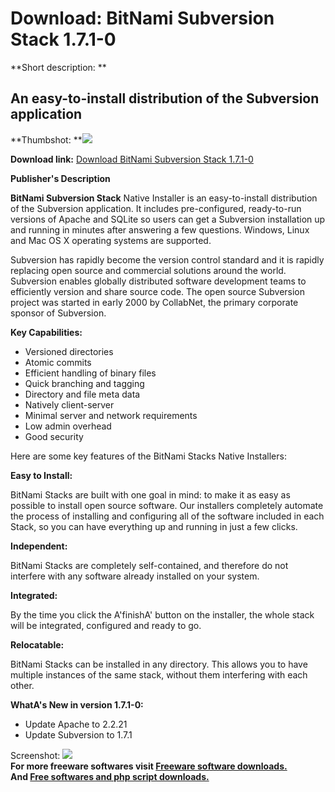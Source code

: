 # Download: BitNami Subversion Stack 1.7.1-0

**Short description: **

## An easy-to-install distribution of the Subversion application

  
**Thumbshot: **![](http://www.freewarefiles.com/screenshot/btnmsbvstck_md.jpg)   
  
**Download link:** [Download BitNami Subversion Stack 1.7.1-0](http://freesoftwares.boysofts.com/BitNami-Subversion-Stack_program_62330.html)  
  

**Publisher's Description**  
  

**BitNami Subversion Stack** Native Installer is an easy-to-install distribution of the Subversion application. It includes pre-configured, ready-to-run versions of Apache and SQLite so users can get a Subversion installation up and running in minutes after answering a few questions. Windows, Linux and Mac OS X operating systems are supported. 

Subversion has rapidly become the version control standard and it is rapidly
replacing open source and commercial solutions around the world. Subversion
enables globally distributed software development teams to efficiently version
and share source code. The open source Subversion project was started in early
2000 by CollabNet, the primary corporate sponsor of Subversion.

**Key Capabilities:**

  * Versioned directories
  * Atomic commits
  * Efficient handling of binary files
  * Quick branching and tagging
  * Directory and file meta data
  * Natively client-server
  * Minimal server and network requirements
  * Low admin overhead
  * Good security

Here are some key features of the BitNami Stacks Native Installers:

**Easy to Install:**

BitNami Stacks are built with one goal in mind: to make it as easy as possible
to install open source software. Our installers completely automate the
process of installing and configuring all of the software included in each
Stack, so you can have everything up and running in just a few clicks.

**Independent:**

BitNami Stacks are completely self-contained, and therefore do not interfere
with any software already installed on your system.

**Integrated:**

By the time you click the A'finishA' button on the installer, the whole stack
will be integrated, configured and ready to go.

**Relocatable:**

BitNami Stacks can be installed in any directory. This allows you to have
multiple instances of the same stack, without them interfering with each
other.

**WhatA's New in version 1.7.1-0:**

  * Update Apache to 2.2.21 
  * Update Subversion to 1.7.1 

  
  
Screenshot: ![](http://www.freewarefiles.com/screenshot/btnmsbvstck.jpg)  
**For more freeware softwares visit [Freeware software downloads.](http://freesoftwares.boysofts.com/)**   
**And [Free softwares and php script downloads.](http://www.boysofts.com/)**

